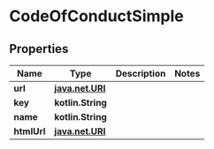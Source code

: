 
# CodeOfConductSimple

## Properties
Name | Type | Description | Notes
------------ | ------------- | ------------- | -------------
**url** | [**java.net.URI**](java.net.URI.md) |  | 
**key** | **kotlin.String** |  | 
**name** | **kotlin.String** |  | 
**htmlUrl** | [**java.net.URI**](java.net.URI.md) |  | 



